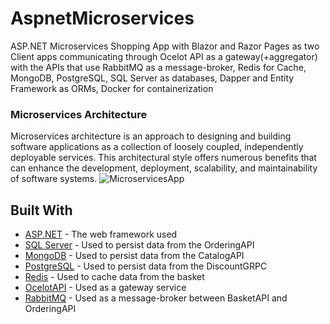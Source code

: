 # AspnetMicroservices

ASP.NET Microservices Shopping App with Blazor and Razor Pages as two Client apps communicating through Ocelot API as a gateway(+aggregator) with the APIs that use RabbitMQ as a message-broker, Redis for Cache, MongoDB, PostgreSQL, SQL Server as databases, Dapper and Entity Framework as ORMs, Docker for containerization

### Microservices Architecture
Microservices architecture is an approach to designing and building software applications as a collection of loosely coupled, independently deployable services. This architectural style offers numerous benefits that can enhance the development, deployment, scalability, and maintainability of software systems. 
![MicroservicesApp](https://github.com/stefank1995/aspnet-microservices/assets/132662524/68d392d5-4471-41e0-8282-557923e5c46f)




## Built With

* [ASP.NET](https://dotnet.microsoft.com/en-us/apps/aspnet) - The web framework used
* [SQL Server](https://www.microsoft.com/en-us/sql-server/sql-server-downloads) - Used to persist data from the OrderingAPI
* [MongoDB](https://www.mongodb.com/) - Used to persist data from the CatalogAPI
* [PostgreSQL](https://www.postgresql.org/) - Used to persist data from the DiscountGRPC
* [Redis](https://redis.io/) - Used to cache data from the basket
* [OcelotAPI](https://ocelot.readthedocs.io/en/latest/introduction/gettingstarted.html) - Used as a gateway service
* [RabbitMQ](https://www.rabbitmq.com/) - Used as a message-broker between BasketAPI and OrderingAPI





